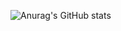 ![Anurag's GitHub stats](https://github-readme-stats.vercel.app/api?username=xweoze&theme=shadow_red_icons=true)
